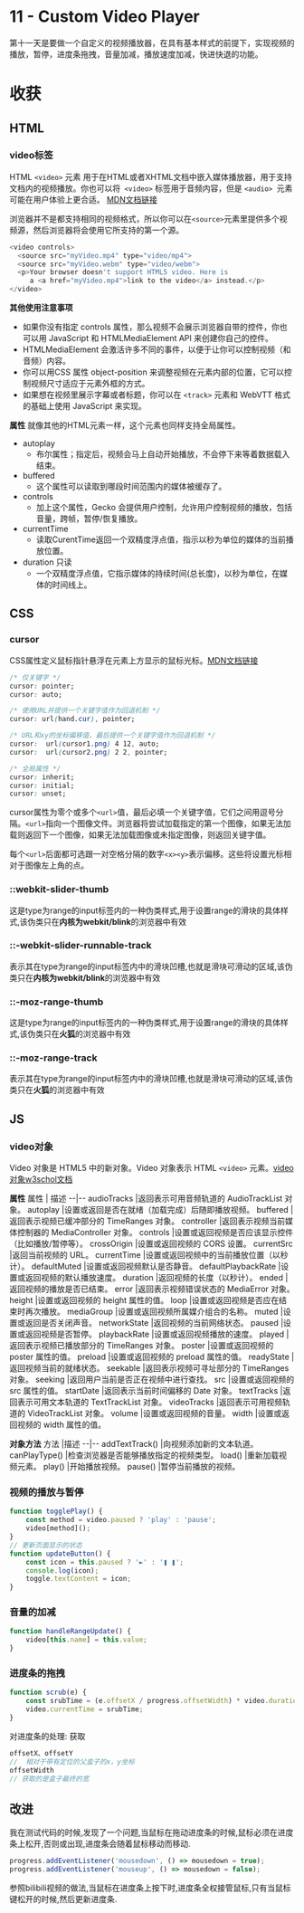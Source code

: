 # 11 - Custom Video Player
第十一天是要做一个自定义的视频播放器，在具有基本样式的前提下，实现视频的播放，暂停，进度条拖拽，音量加减，播放速度加减，快进快退的功能。

# 收获
## HTML
### video标签
HTML `<video>` 元素 用于在HTML或者XHTML文档中嵌入媒体播放器，用于支持文档内的视频播放。你也可以将` <video>`  标签用于音频内容，但是 `<audio> `元素可能在用户体验上更合适。 
[MDN文档链接](https://developer.mozilla.org/zh-CN/docs/Web/HTML/Element/video)

浏览器并不是都支持相同的视频格式，所以你可以在` <source> `元素里提供多个视频源，然后浏览器将会使用它所支持的第一个源。
```js
<video controls>
  <source src="myVideo.mp4" type="video/mp4">
  <source src="myVideo.webm" type="video/webm">
  <p>Your browser doesn't support HTML5 video. Here is
     a <a href="myVideo.mp4">link to the video</a> instead.</p>
</video>
```

**其他使用注意事项**
- 如果你没有指定 controls 属性，那么视频不会展示浏览器自带的控件，你也可以用 JavaScript 和 HTMLMediaElement API 来创建你自己的控件。
- HTMLMediaElement 会激活许多不同的事件，以便于让你可以控制视频（和音频）内容。
- 你可以用CSS 属性 object-position 来调整视频在元素内部的位置，它可以控制视频尺寸适应于元素外框的方式。
- 如果想在视频里展示字幕或者标题，你可以在 `<track>` 元素和 WebVTT 格式的基础上使用 JavaScript 来实现。

**属性**
就像其他的HTML元素一样，这个元素也同样支持全局属性。
- autoplay
  - 布尔属性；指定后，视频会马上自动开始播放，不会停下来等着数据载入结束。
- buffered
  - 这个属性可以读取到哪段时间范围内的媒体被缓存了。
- controls
  - 加上这个属性，Gecko 会提供用户控制，允许用户控制视频的播放，包括音量，跨帧，暂停/恢复播放。
- currentTime
  - 读取CurentTime返回一个双精度浮点值，指示以秒为单位的媒体的当前播放位置。
- duration 只读
  - 一个双精度浮点值，它指示媒体的持续时间(总长度)，以秒为单位，在媒体的时间线上。
  
## CSS
### cursor
CSS属性定义鼠标指针悬浮在元素上方显示的鼠标光标。[MDN文档链接](https://developer.mozilla.org/zh-CN/docs/Web/CSS/cursor)

```css
/* 仅关键字 */
cursor: pointer;
cursor: auto;

/* 使用URL并提供一个关键字值作为回退机制 */
cursor: url(hand.cur), pointer;

/* URL和xy的坐标偏移值，最后提供一个关键字值作为回退机制 */
cursor:  url(cursor1.png) 4 12, auto;
cursor:  url(cursor2.png) 2 2, pointer;

/* 全局属性 */
cursor: inherit;
cursor: initial;
cursor: unset;
```
cursor属性为零个或多个`<url>`值，最后必填一个关键字值，它们之间用逗号分隔。`<url>`指向一个图像文件。浏览器将尝试加载指定的第一个图像，如果无法加载则返回下一个图像，如果无法加载图像或未指定图像，则返回关键字值。

每个`<url>`后面都可选跟一对空格分隔的数字`<x><y>`表示偏移。这些将设置光标相对于图像左上角的点。

### ::webkit-slider-thumb
这是type为range的input标签内的一种伪类样式,用于设置range的滑块的具体样式,该伪类只在**内核为webkit/blink**的浏览器中有效

### ::-webkit-slider-runnable-track
表示其在type为range的input标签内中的滑块凹槽,也就是滑块可滑动的区域,该伪类只在**内核为webkit/blink**的浏览器中有效

### ::-moz-range-thumb
这是type为range的input标签内的一种伪类样式,用于设置range的滑块的具体样式,该伪类只在**火狐**的浏览器中有效
### ::-moz-range-track
表示其在type为range的input标签内中的滑块凹槽,也就是滑块可滑动的区域,该伪类只在**火狐**的浏览器中有效
## JS

### video对象
Video 对象是 HTML5 中的新对象。Video 对象表示 HTML `<video>` 元素。[video对象w3schol文档](https://www.w3school.com.cn/jsref/dom_obj_video.asp)

**属性**
属性 | 描述
--|--
audioTracks	|返回表示可用音频轨道的 AudioTrackList 对象。
autoplay	|设置或返回是否在就绪（加载完成）后随即播放视频。
buffered	|返回表示视频已缓冲部分的 TimeRanges 对象。
controller	|返回表示视频当前媒体控制器的 MediaController 对象。
controls	|设置或返回视频是否应该显示控件（比如播放/暂停等）。
crossOrigin	|设置或返回视频的 CORS 设置。
currentSrc	|返回当前视频的 URL。
currentTime	|设置或返回视频中的当前播放位置（以秒计）。
defaultMuted	|设置或返回视频默认是否静音。
defaultPlaybackRate	|设置或返回视频的默认播放速度。
duration	|返回视频的长度（以秒计）。
ended	|返回视频的播放是否已结束。
error	|返回表示视频错误状态的 MediaError 对象。
height	|设置或返回视频的 height 属性的值。
loop	|设置或返回视频是否应在结束时再次播放。
mediaGroup	|设置或返回视频所属媒介组合的名称。
muted	|设置或返回是否关闭声音。
networkState	|返回视频的当前网络状态。
paused	|设置或返回视频是否暂停。
playbackRate	|设置或返回视频播放的速度。
played	|返回表示视频已播放部分的 TimeRanges 对象。
poster	|设置或返回视频的 poster 属性的值。
preload	|设置或返回视频的 preload 属性的值。
readyState	|返回视频当前的就绪状态。
seekable	|返回表示视频可寻址部分的 TimeRanges 对象。
seeking	|返回用户当前是否正在视频中进行查找。
src	|设置或返回视频的 src 属性的值。
startDate	|返回表示当前时间偏移的 Date 对象。
textTracks	|返回表示可用文本轨道的 TextTrackList 对象。
videoTracks	|返回表示可用视频轨道的 VideoTrackList 对象。
volume	|设置或返回视频的音量。
width	|设置或返回视频的 width 属性的值。

**对象方法**
方法	|描述
--|--
addTextTrack()	|向视频添加新的文本轨道。
canPlayType()	|检查浏览器是否能够播放指定的视频类型。
load()	|重新加载视频元素。
play()	|开始播放视频。
pause()	|暂停当前播放的视频。


### 视频的播放与暂停
```js
function togglePlay() {
    const method = video.paused ? 'play' : 'pause';
    video[method]();
}
// 更新页面显示的状态
function updateButton() {
    const icon = this.paused ? '►' : '❚ ❚';
    console.log(icon);
    toggle.textContent = icon;
}
```
### 音量的加减
```js
function handleRangeUpdate() {
    video[this.name] = this.value;
}
```
### 进度条的拖拽
```js
function scrub(e) {
    const srubTime = (e.offsetX / progress.offsetWidth) * video.duration;
    video.currentTime = srubTime;
}
```

对进度条的处理:
获取
```js
offsetX、offsetY
//  相对于带有定位的父盒子的x，y坐标 
offsetWidth
// 获取的是盒子最终的宽
```

## 改进
我在测试代码的时候,发现了一个问题,当鼠标在拖动进度条的时候,鼠标必须在进度条上松开,否则或出现,进度条会随着鼠标移动而移动.
```js
progress.addEventListener('mousedown', () => mousedown = true);
progress.addEventListener('mouseup', () => mousedown = false);
```
参照bilibili视频的做法,当鼠标在进度条上按下时,进度条全权接管鼠标,只有当鼠标键松开的时候,然后更新进度条.

